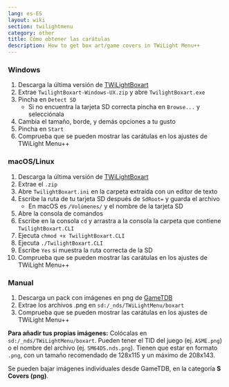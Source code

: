 ```yaml
---
lang: es-ES
layout: wiki
section: twilightmenu
category: other
title: Cómo obtener las carátulas
description: How to get box art/game covers in TWiLight Menu++
---
```


### Windows
1. Descarga la última versión de [TWiLightBoxart](https://github.com/KirovAir/TwilightBoxart/releases)
1. Extrae `TwilightBoxart-Windows-UX.zip` y abre `TwilightBoxart.exe`
1. Pincha en `Detect SD`
   - Si no encuentra la tarjeta SD correcta pincha en `Browse...` y selecciónala
1. Cambia el tamaño, borde, y demás opciones a tu gusto
1. Pincha en `Start`
1. Comprueba que se pueden mostrar las carátulas en los ajustes de TWiLight Menu++

### macOS/Linux
1. Descarga la última versión de [TWiLightBoxart](https://github.com/KirovAir/TwilightBoxart/releases)
1. Extrae el `.zip`
1. Abre `TwilightBoxart.ini` en la carpeta extraída con un editor de texto
1. Escribe la ruta de tu tarjeta SD después de `SdRoot=` y guarda el archivo
   - En macOS es `/Volúmenes/` y el nombre de la tarjeta SD
1. Abre la consola de comandos
1. Escribe en la consola `cd` y arrastra a la consola la carpeta que contiene `TwilightBoxart.CLI`
1. Ejecuta `chmod +x TwilightBoxart.CLI`
1. Ejecuta `./TwilightBoxart.CLI`
1. Escribe `Yes` si muestra la ruta correcta de la SD
1. Comprueba que se pueden mostrar las carátulas en los ajustes de TWiLight Menu++

### Manual
1. Descarga un pack con imágenes en png de [GameTDB](https://www.gametdb.com/DS/Downloads#cover_packs)
1. Extrae los archivos .png en `sd:/_nds/TWiLightMenu/boxart`
1. Comprueba que se pueden mostrar las carátulas en los ajustes de TWiLight Menu++

**Para añadir tus propias imágenes:** Colócalas en `sd:/_nds/TWiLightMenu/boxart`. Pueden tener el TID del juego (ej. `ASME.png`) o el nombre del archivo (ej. `SM64DS.nds.png`). Tienen que estar en formato `.png`, con un tamaño recomendado de 128x115 y un máximo de 208x143.

Se pueden bajar imágenes individuales desde GameTDB, en la categoría **S Covers (png)**.
